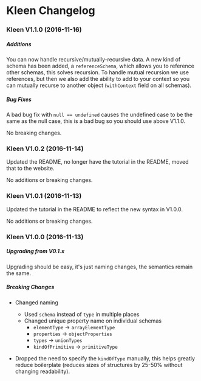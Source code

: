 # Kleen Changelog

### Kleen V1.1.0 (2016-11-16)

##### Additions

You can now handle recursive/mutually-recursive data. A new kind of schema has
been added, a `referenceSchema`, which allows you to reference other schemas,
this solves recursion. To handle mutual recursion we use references, but then
we also add the ability to add to your context so you can mutually recurse
to another object (`withContext` field on all schemas).

##### Bug Fixes

A bad bug fix with `null == undefined` causes the undefined case to be the same
as the null case, this is a bad bug so you should use above V1.1.0.

No breaking changes.


### Kleen V1.0.2 (2016-11-14)

Updated the README, no longer have the tutorial in the README, moved that to
the website.

No additions or breaking changes.

### Kleen V1.0.1 (2016-11-13)

Updated the tutorial in the README to reflect the new syntax in V1.0.0.

No additions or breaking changes.

### Kleen V1.0.0 (2016-11-13)

##### Upgrading from V0.1.x

Upgrading should be easy, it's just naming changes, the semantics remain the
same.

##### Breaking Changes

- Changed naming
  - Used `schema` instead of `type` in multiple places
  - Changed unique property name on individual schemas
    - `elementType` -> `arrayElementType`
    - `properties` -> `objectProperties`
    - `types` -> `unionTypes`
    - `kindOfPrimitive` -> `primitiveType`

- Dropped the need to specify the `kindOfType` manually, this helps greatly
  reduce boilerplate (reduces sizes of structures by 25-50% without changing
  readability).
